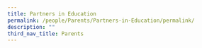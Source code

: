 ```yaml
---
title: Partners in Education
permalink: /people/Parents/Partners-in-Education/permalink/
description: ""
third_nav_title: Parents
---
```

